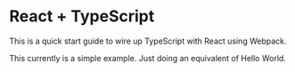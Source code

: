 # React + TypeScript #

This is a quick start guide to wire up TypeScript with React using Webpack.

This currently is a simple example. Just doing an equivalent of Hello World.